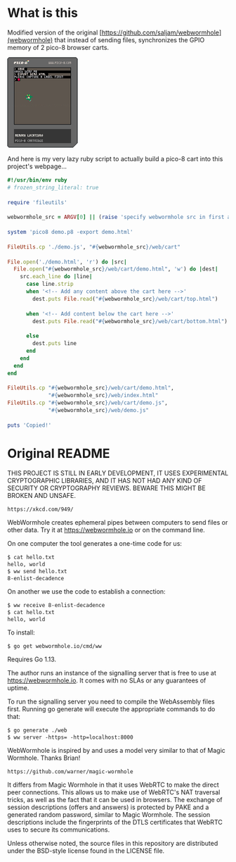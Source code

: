 # What is this

Modified version of the original [https://github.com/saljam/webwormhole](webwormhole) that instead of sending files, synchronizes the GPIO memory of 2 pico-8 browser carts.

![demo cart - download and export to html](/net_demo.p8.png)

And here is my very lazy ruby script to actually build a pico-8 cart into this project's webpage...

```ruby
#!/usr/bin/env ruby
# frozen_string_literal: true

require 'fileutils'

webwormhole_src = ARGV[0] || (raise 'specify webwormhole src in first arg')

system 'pico8 demo.p8 -export demo.html'

FileUtils.cp './demo.js', "#{webwormhole_src}/web/cart"

File.open('./demo.html', 'r') do |src|
  File.open("#{webwormhole_src}/web/cart/demo.html", 'w') do |dest|
    src.each_line do |line|
      case line.strip
      when '<!-- Add any content above the cart here -->'
        dest.puts File.read("#{webwormhole_src}/web/cart/top.html")

      when '<!-- Add content below the cart here -->'
        dest.puts File.read("#{webwormhole_src}/web/cart/bottom.html")

      else
        dest.puts line
      end
    end
  end
end

FileUtils.cp "#{webwormhole_src}/web/cart/demo.html",
             "#{webwormhole_src}/web/index.html"
FileUtils.cp "#{webwormhole_src}/web/cart/demo.js",
             "#{webwormhole_src}/web/demo.js"

puts 'Copied!'
```


# Original README

THIS PROJECT IS STILL IN EARLY DEVELOPMENT, IT USES EXPERIMENTAL
CRYPTOGRAPHIC LIBRARIES, AND IT HAS NOT HAD ANY KIND OF SECURITY
OR CRYPTOGRAPHY REVIEWS. BEWARE THIS MIGHT BE BROKEN AND UNSAFE.

	https://xkcd.com/949/

WebWormhole creates ephemeral pipes between computers to send files
or other data. Try it at https://webwormhole.io or on the command
line.

On one computer the tool generates a one-time code for us:

	$ cat hello.txt
	hello, world
	$ ww send hello.txt
	8-enlist-decadence

On another we use the code to establish a connection:

	$ ww receive 8-enlist-decadence
	$ cat hello.txt
	hello, world

To install:

	$ go get webwormhole.io/cmd/ww

Requires Go 1.13.

The author runs an instance of the signalling server that is free to
use at https://webwormhole.io. It comes with no SLAs or any guarantees
of uptime.

To run the signalling server you need to compile the WebAssembly
files first.  Running go generate will execute the appropriate
commands to do that:

	$ go generate ./web
	$ ww server -https= -http=localhost:8000

WebWormhole is inspired by and uses a model very similar to that
of Magic Wormhole. Thanks Brian!

	https://github.com/warner/magic-wormhole

It differs from Magic Wormhole in that it uses WebRTC to make the
direct peer connections. This allows us to make use of WebRTC's NAT
traversal tricks, as well as the fact that it can be used in browsers.
The exchange of session descriptions (offers and answers) is protected
by PAKE and a generated random password, similar to Magic Wormhole.
The session descriptions include the fingerprints of the DTLS
certificates that WebRTC uses to secure its communications.

Unless otherwise noted, the source files in this repository are
distributed under the BSD-style license found in the LICENSE file.
